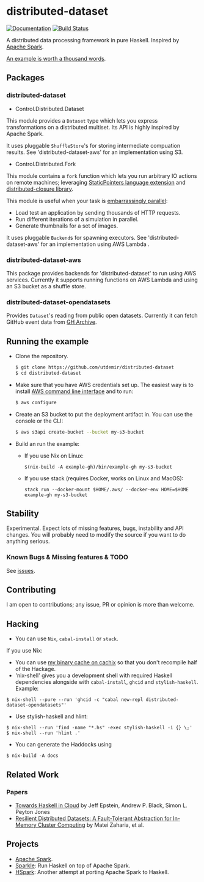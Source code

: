 # distributed-dataset

[![Documentation](https://img.shields.io/badge/-api%20documentation-informational.svg)](https://utdemir.github.io/distributed-dataset/)
[![Build Status](https://travis-ci.org/utdemir/distributed-dataset.svg?branch=master)](https://travis-ci.org/utdemir/distributed-dataset)

A distributed data processing framework in pure Haskell. Inspired by [Apache Spark](https://spark.apache.org/).

[An example is worth a thousand words](/examples/gh/Main.hs).

## Packages

### distributed-dataset

* Control.Distributed.Dataset

This module provides a `Dataset` type which lets you express transformations on a distributed multiset. Its API is highly inspired by Apache Spark.

It uses pluggable `ShuffleStore`'s for storing intermediate compuation results. See 'distributed-dataset-aws' for an implementation using S3.

* Control.Distributed.Fork

This module contains a `fork` function which lets you run arbitrary IO actions on remote machines; leveraging [StaticPointers language extension](https://downloads.haskell.org/~ghc/latest/docs/html/users_guide/glasgow_exts.html#static-pointers) and [distributed-closure library](https://hackage.haskell.org/package/distributed-closure).

This module is useful when your task is [embarrassingly parallel](https://en.wikipedia.org/wiki/Embarrassingly_parallel):

* Load test an application by sending thousands of HTTP requests.
* Run different iterations of a simulation in parallel.
* Generate thumbnails for a set of images.

It uses pluggable `Backend`s for spawning executors. See 'distributed-dataset-aws' for an implementation using AWS Lambda .

### distributed-dataset-aws

This package provides backends for 'distributed-dataset' to run using AWS services. Currently it supports running functions on AWS Lambda and using an S3 bucket as a shuffle store.

### distributed-dataset-opendatasets

Provides `Dataset`'s reading from public open datasets. Currently it can fetch GitHub event data from [GH Archive](https://www.gharchive.org).

## Running the example

* Clone the repository.
  
  ```sh
  $ git clone https://github.com/utdemir/distributed-dataset
  $ cd distributed-dataset
  ```
  
* Make sure that you have AWS credentials set up. The easiest way is to install [AWS command line interface](https://aws.amazon.com/cli/) and to run:

  ```sh
  $ aws configure
  ```

* Create an S3 bucket to put the deployment artifact in. You can use the console or the CLI:

  ```sh
  $ aws s3api create-bucket --bucket my-s3-bucket
  ```

* Build an run the example:

  * If you use Nix on Linux: 
  
        $(nix-build -A example-gh)/bin/example-gh my-s3-bucket
    
  * If you use stack (requires Docker, works on Linux and MacOS): 
  
        stack run --docker-mount $HOME/.aws/ --docker-env HOME=$HOME example-gh my-s3-bucket

## Stability

Experimental. Expect lots of missing features, bugs, instability and API changes. You will probably need to modify the source if you want to do anything serious.

### Known Bugs & Missing features & TODO

See [issues](https://github.com/utdemir/distributed-dataset/issues).

## Contributing

I am open to contributions; any issue, PR or opinion is more than welcome.

## Hacking

* You can use `Nix`, `cabal-install` or `stack`.

If you use Nix:

* You can use [my binary cache on cachix](https://utdemir.cachix.org/) so that you don't recompile half of the Hackage.
* 'nix-shell' gives you a development shell with required Haskell dependencies alongside with `cabal-install`, `ghcid` and `stylish-haskell`. Example:

```
$ nix-shell --pure --run 'ghcid -c "cabal new-repl distributed-dataset-opendatasets"'
```

* Use stylish-haskell and hlint:

```
$ nix-shell --run 'find -name "*.hs" -exec stylish-haskell -i {} \;'
$ nix-shell --run 'hlint .'
``` 

* You can generate the Haddocks using 

```
$ nix-build -A docs
```

## Related Work

### Papers

* [Towards Haskell in Cloud](https://www.microsoft.com/en-us/research/publication/towards-haskell-cloud/) by Jeff Epstein, Andrew P. Black, Simon L. Peyton Jones 
* [Resilient Distributed Datasets: A Fault-Tolerant Abstraction for In-Memory Cluster Computing](https://cs.stanford.edu/~matei/papers/2012/nsdi_spark.pdf) by Matei Zaharia, et al.

## Projects

* [Apache Spark](https://spark.apache.org/).
* [Sparkle](https://github.com/tweag/sparkle): Run Haskell on top of Apache Spark.
* [HSpark](https://github.com/yogeshsajanikar/hspark): Another attempt at porting Apache Spark to Haskell.

